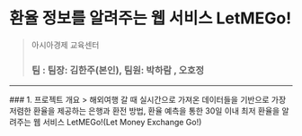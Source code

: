 # 환율 정보를 알려주는 웹 서비스 LetMEGo!

> 아시아경제 교육센터 <h3> 팀 : 팀장: 김한주(본인), 팀원: 박하람 , 오호정

<hr/>
### 1. 프로젝트 개요
> 해외여행 갈 때 실시간으로 가져온 데이터들을 기반으로 가장 저렴한 환율을 제공하는 은행과 환전 방법, 환율 예측을 통한 30일 이내 최저 환율을 알려주는 웹 서비스 LetMEGo!(Let Money Exchange Go!)
